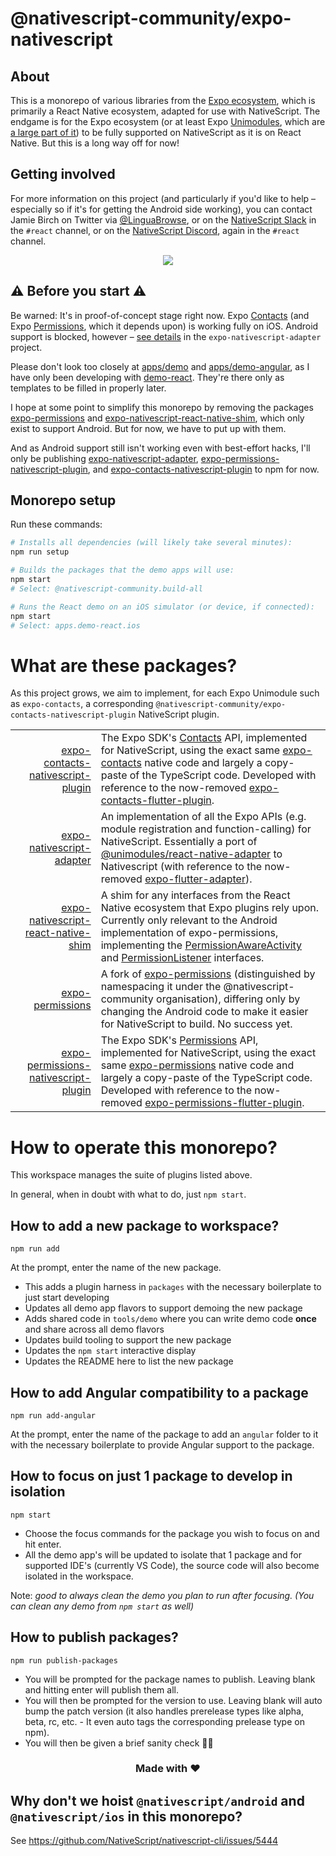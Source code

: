 # @nativescript-community/expo-nativescript

## About

This is a monorepo of various libraries from the [Expo ecosystem](https://docs.expo.io/versions/latest/), which is primarily a React Native ecosystem, adapted for use with NativeScript. The endgame is for the Expo ecosystem (or at least Expo [Unimodules](https://www.youtube.com/watch?v=-9CJZRv7uOY), which are [a large part of it](https://docs.expo.io/bare/unimodules-full-list/)) to be fully supported on NativeScript as it is on React Native. But this is a long way off for now!

## Getting involved

For more information on this project (and particularly if you'd like to help – especially so if it's for getting the Android side working), you can contact Jamie Birch on Twitter via [@LinguaBrowse](https://twitter.com/intent/follow?screen_name=LinguaBrowse), or on the [NativeScript Slack](https://app.slack.com/client/T0L97VCSY/CJ2B77CJ1) in the `#react` channel, or on the [NativeScript Discord](https://discord.com/channels/603595811204366337/606457751995940866), again in the `#react` channel.

<p align="center">
    <a href="https://twitter.com/intent/follow?screen_name=LinguaBrowse">
        <img src="https://img.shields.io/twitter/follow/LinguaBrowse.svg?style=social&logo=twitter"/>
    </a>
</p>

## ⚠️ Before you start ⚠️

Be warned: It's in proof-of-concept stage right now. Expo <a href="https://docs.expo.io/versions/v39.0.0/sdk/contacts/">Contacts</a> (and Expo <a href="https://docs.expo.io/versions/v39.0.0/sdk/permissions/">Permissions</a>, which it depends upon) is working fully on iOS. Android support is blocked, however – [see details](packages/expo-nativescript-adapter/README.md) in the `expo-nativescript-adapter` project.

Please don't look too closely at [apps/demo](apps/demo) and [apps/demo-angular](apps/demo-angular), as I have only been developing with [demo-react](apps/demo-react). They're there only as templates to be filled in properly later.

I hope at some point to simplify this monorepo by removing the packages [expo-permissions](packages/expo-permissions) and [expo-nativescript-react-native-shim](packages/expo-nativescript-react-native-shim), which only exist to support Android. But for now, we have to put up with them.

And as Android support still isn't working even with best-effort hacks, I'll only be publishing [expo-nativescript-adapter](packages/expo-nativescript-adapter), [expo-permissions-nativescript-plugin](packages/expo-permissions-nativescript-plugin), and [expo-contacts-nativescript-plugin](packages/expo-contacts-nativescript-plugin) to npm for now.

## Monorepo setup

Run these commands:

```sh
# Installs all dependencies (will likely take several minutes):
npm run setup

# Builds the packages that the demo apps will use:
npm start
# Select: @nativescript-community.build-all

# Runs the React demo on an iOS simulator (or device, if connected):
npm start
# Select: apps.demo-react.ios
```

# What are these packages?

As this project grows, we aim to implement, for each Expo Unimodule such as `expo-contacts`, a corresponding `@nativescript-community/expo-contacts-nativescript-plugin` NativeScript plugin.

<table>
    <tbody>
        <tr>
            <td align="right">
                <a href="/nativescript-community/expo-nativescript/packages/expo-contacts-nativescript-plugin">expo-contacts-nativescript-plugin</a>
            </td>
            <td align="left">
                The Expo SDK's <a href="https://docs.expo.io/versions/v39.0.0/sdk/contacts/">Contacts</a> API, implemented for NativeScript, using the exact same <a href="https://github.com/expo/expo/tree/master/packages/expo-contacts">expo-contacts</a> native code and largely a copy-paste of the TypeScript code. Developed with reference to the now-removed <a href="https://github.com/expo/expo/tree/a2aad4ea6e9f327d03a9852102e18387420f3254/packages/expo-contacts-flutter-plugin">expo-contacts-flutter-plugin</a>.
            </td>
        </tr>
        <tr>
            <td align="right">
                <a href="/nativescript-community/expo-nativescript/packages/expo-nativescript-adapter">expo-nativescript-adapter</a>
            </td>
            <td align="left">
                An implementation of all the Expo APIs (e.g. module registration and function-calling) for NativeScript. Essentially a port of <a href="https://github.com/expo/expo/tree/master/packages/%40unimodules/react-native-adapter">@unimodules/react-native-adapter</a> to Nativescript (with reference to the now-removed <a href="https://github.com/expo/expo/tree/a2aad4ea6e9f327d03a9852102e18387420f3254/packages/expo-flutter-adapter">expo-flutter-adapter</a>).
            </td>
        </tr>
        <tr>
            <td align="right">
                <a href="/nativescript-community/expo-nativescript/packages/expo-nativescript-react-native-shim">expo-nativescript-react-native-shim</a>
            </td>
            <td align="left">
                A shim for any interfaces from the React Native ecosystem that Expo plugins rely upon. Currently only relevant to the Android implementation of expo-permissions, implementing the <a href="https://github.com/facebook/react-native/blob/3b31e69e284074da72108edfb11e41ee74d7100e/ReactAndroid/src/main/java/com/facebook/react/modules/core/PermissionAwareActivity.java">PermissionAwareActivity</a> and <a href="https://github.com/facebook/react-native/blob/3b31e69e284074da72108edfb11e41ee74d7100e/ReactAndroid/src/main/java/com/facebook/react/modules/core/PermissionListener.java">PermissionListener</a> interfaces.
            </td>
        </tr>
        <tr>
            <td align="right">
                <a href="/nativescript-community/expo-nativescript/packages/expo-permissions">expo-permissions</a>
            </td>
            <td align="left">
                A fork of <a href="https://github.com/expo/expo/tree/master/packages/expo-permissions">expo-permissions</a> (distinguished by namespacing it under the @nativescript-community organisation), differing only by changing the Android code to make it easier for NativeScript to build. No success yet.
            </td>
        </tr>
        <tr>
            <td align="right">
                <a href="/nativescript-community/expo-nativescript/packages/expo-permissions-nativescript-plugin">expo-permissions-nativescript-plugin</a>
            </td>
            <td align="left">
                The Expo SDK's <a href="https://docs.expo.io/versions/v39.0.0/sdk/permissions/">Permissions</a> API, implemented for NativeScript, using the exact same <a href="https://github.com/expo/expo/tree/master/packages/expo-permissions">expo-permissions</a> native code and largely a copy-paste of the TypeScript code. Developed with reference to the now-removed <a href="https://github.com/expo/expo/tree/a2aad4ea6e9f327d03a9852102e18387420f3254/packages/expo-permissions-flutter-plugin">expo-permissions-flutter-plugin</a>.
            </td>
        </tr>
    </tbody>
</table>

# How to operate this monorepo?

This workspace manages the suite of plugins listed above.

In general, when in doubt with what to do, just `npm start`.

## How to add a new package to workspace?

```
npm run add
```

At the prompt, enter the name of the new package.

- This adds a plugin harness in `packages` with the necessary boilerplate to just start developing
- Updates all demo app flavors to support demoing the new package
- Adds shared code in `tools/demo` where you can write demo code **once** and share across all demo flavors
- Updates build tooling to support the new package
- Updates the `npm start` interactive display
- Updates the README here to list the new package

## How to add Angular compatibility to a package

```
npm run add-angular
```

At the prompt, enter the name of the package to add an `angular` folder to it with the necessary boilerplate to provide Angular support to the package.

## How to focus on just 1 package to develop in isolation

```
npm start
```

- Choose the focus commands for the package you wish to focus on and hit enter.
- All the demo app's will be updated to isolate that 1 package and for supported IDE's (currently VS Code), the source code will also become isolated in the workspace.

Note: _good to always clean the demo you plan to run after focusing. (You can clean any demo from `npm start` as well)_

## How to publish packages?

```
npm run publish-packages
```

- You will be prompted for the package names to publish. Leaving blank and hitting enter will publish them all.
- You will then be prompted for the version to use. Leaving blank will auto bump the patch version (it also handles prerelease types like alpha, beta, rc, etc. - It even auto tags the corresponding prelease type on npm).
- You will then be given a brief sanity check 🧠😊

<h3 align="center">Made with ❤️</h3>

## Why don't we hoist `@nativescript/android` and `@nativescript/ios` in this monorepo?

See https://github.com/NativeScript/nativescript-cli/issues/5444
